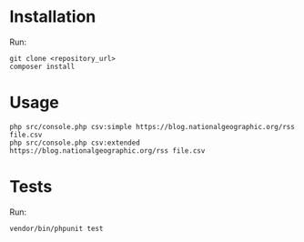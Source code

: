 # Installation

Run:
```
git clone <repository_url>
composer install
```

# Usage

```
php src/console.php csv:simple https://blog.nationalgeographic.org/rss file.csv
php src/console.php csv:extended https://blog.nationalgeographic.org/rss file.csv
```

# Tests

Run:
```
vendor/bin/phpunit test
```